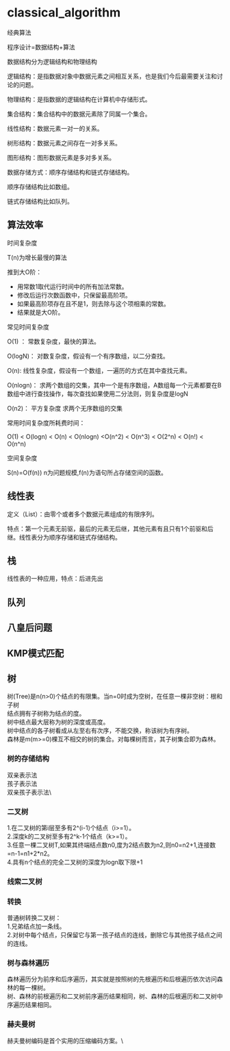 # classical_algorithm
经典算法

程序设计=数据结构+算法

数据结构分为逻辑结构和物理结构

逻辑结构：是指数据对象中数据元素之间相互关系，也是我们今后最需要关注和讨论的问题。

物理结构：是指数据的逻辑结构在计算机中存储形式。

集合结构：集合结构中的数据元素除了同属一个集合。

线性结构：数据元素一对一的关系。

树形结构：数据元素之间存在一对多关系。

图形结构：图形数据元素是多对多关系。

数据存储方式：顺序存储结构和链式存储结构。

顺序存储结构比如数组。

链式存储结构比如队列。

## 算法效率

时间复杂度

T(n)为增长最慢的算法

推到大O阶：
* 用常数1取代运行时间中的所有加法常数。
* 修改后运行次数函数中，只保留最高阶项。
* 如果最高阶项存在且不是1，则去除与这个项相乘的常数。
* 结果就是大O阶。

常见时间复杂度

O(1) ：
常数复杂度，最快的算法。

O(logN)：
对数复杂度，假设有一个有序数组，以二分查找。

O(n):
线性复杂度，假设有一个数组，一遍历的方式在其中查找元素。

O(nlogn)：
求两个数组的交集，其中一个是有序数组，A数组每一个元素都要在B数组中进行查找操作，每次查找如果使用二分法则，则复杂度是logN

O(n2)：
平方复杂度
求两个无序数组的交集

常用时间复杂度所耗费时间：

O(1) < O(logn) < O(n) < O(nlogn) <O(n^2) < O(n^3) < O(2^n) < O(n!) < O(n^n)

空间复杂度

S(n)=O(f(n))
n为问题规模,f(n)为语句所占存储空间的函数。


## 线性表
定义（List）：由零个或者多个数据元素组成的有限序列。

特点：第一个元素无前驱，最后的元素无后继，其他元素有且只有1个前驱和后继。线性表分为顺序存储和链式存储结构。



## 栈
线性表的一种应用，特点：后进先出

## 队列

## 八皇后问题
## KMP模式匹配

## 树
树(Tree)是n(n>0)个结点的有限集。当n=0时成为空树，在任意一棵非空树：根和子树\
结点拥有子树称为结点的度。\
树中结点最大层称为树的深度或高度。\
树中结点的各子树看成从左至右有次序，不能交换，称该树为有序树。\
森林是m(m>=0)棵互不相交的树的集合。对每棵树而言，其子树集合即为森林。

### 树的存储结构
双亲表示法\
孩子表示法 \
双亲孩子表示法\

### 二叉树
1.在二叉树的第i层至多有2^(i-1)个结点（i>=1）。\
2.深度k的二叉树至多有2^k-1个结点（k>=1）。\
3.任意一棵二叉树T,如果其终端结点数n0,度为2结点数为n2,则n0=n2+1,连接数=n-1=n1+2*n2。\
4.具有n个结点的完全二叉树的深度为logn取下限+1

### 线索二叉树

### 转换
普通树转换二叉树：\
1.兄弟结点加一条线。\
2.对树中每个结点，只保留它与第一孩子结点的连线，删除它与其他孩子结点之间的连线。

### 树与森林遍历
森林遍历分为前序和后序遍历，其实就是按照树的先根遍历和后根遍历依次访问森林的每一棵树。\
树、森林的前根遍历和二叉树前序遍历结果相同，树、森林的后根遍历和二叉树中序遍历结果相同。

### 赫夫曼树
赫夫曼树编码是首个实用的压缩编码方案。\




<!--  
排序 

插入排序类

选择排序类

交换排序类 
-->

